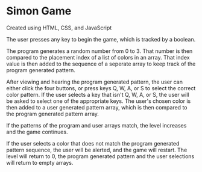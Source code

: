 # Simon Game

Created using HTML, CSS, and JavaScript

The user presses any key to begin the game, which is tracked by a boolean. 

The program generates a random number from 0 to 3. That number is then compared to the placement index of a list of colors in an array. That index value is then added to the sequence of a seperate array to keep track of the program generated pattern. 

After viewing and hearing the program generated pattern, the user can either click the four buttons, or press keys Q, W, A, or S to select the correct color pattern. If the user selects a key that isn't Q, W, A, or S, the user will be asked to select one of the appropriate keys. The user's chosen color is then added to a user generated pattern array, which is then compared to the program generated pattern array. 

If the patterns of the program and user arrays match, the level increases and the game continues. 

If the user selects a color that does not match the program generated pattern sequence, the user will be alerted, and the game will restart. The level will return to 0, the program generated pattern and the user selections will return to empty arrays.